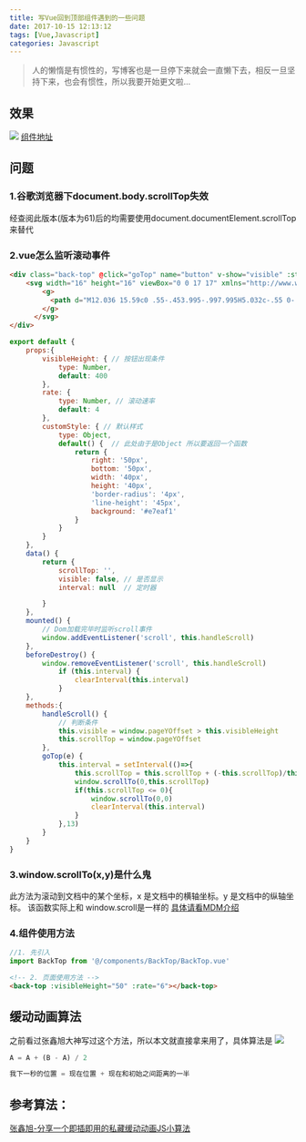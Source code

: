 ```yaml
---
title: 写Vue回到顶部组件遇到的一些问题
date: 2017-10-15 12:13:12
tags: [Vue,Javascript]
categories: Javascript
---
```


<!-- more -->
> 人的懒惰是有惯性的，写博客也是一旦停下来就会一直懒下去，相反一旦坚持下来，也会有惯性，所以我要开始更文啦...

## 效果
![](http://oq4hkch8e.bkt.clouddn.com/backTop.gif)
[组件地址](https://github.com/BiYuqi/daily-practice/blob/master/Vue/todo-app/src/components/BackTop/BackTop.vue)
## 问题

### 1.谷歌浏览器下document.body.scrollTop失效
经查阅此版本(版本为61)后的均需要使用document.documentElement.scrollTop来替代
### 2.vue怎么监听滚动事件
```html
<div class="back-top" @click="goTop" name="button" v-show="visible" :style="customStyle">
    <svg width="16" height="16" viewBox="0 0 17 17" xmlns="http://www.w3.org/2000/svg" class="back-icon" aria-hidden="true" style="height: 16px; width: 16px;">
        <g>
          <path d="M12.036 15.59c0 .55-.453.995-.997.995H5.032c-.55 0-.997-.445-.997-.996V8.584H1.03c-1.1 0-1.36-.633-.578-1.416L7.33.29c.39-.39 1.026-.385 1.412 0l6.878 6.88c.782.78.523 1.415-.58 1.415h-3.004v7.004z" fill-rule="evenodd"></path>
        </g>
      </svg>
</div>
```
```js
export default {
    props:{
        visibleHeight: { // 按钮出现条件
            type: Number,
            default: 400
        },
        rate: {
            type: Number, // 滚动速率
            default: 4
        },
        customStyle: { // 默认样式
            type: Object,
            default() {  // 此处由于是Object 所以要返回一个函数
                return {
                    right: '50px',
                    bottom: '50px',
                    width: '40px',
                    height: '40px',
                    'border-radius': '4px',
                    'line-height': '45px',
                    background: '#e7eaf1'
                }
            }
        }
    },
    data() {
        return {
            scrollTop: '',
            visible: false, // 是否显示
            interval: null  // 定时器

        }
    },
    mounted() {
        // Dom加载完毕时监听scroll事件
        window.addEventListener('scroll', this.handleScroll)
    },
    beforeDestroy() {
        window.removeEventListener('scroll', this.handleScroll)
            if (this.interval) {
                clearInterval(this.interval)
            }
    },
    methods:{
        handleScroll() {
            // 判断条件
            this.visible = window.pageYOffset > this.visibleHeight
            this.scrollTop = window.pageYOffset
        },
        goTop(e) {
            this.interval = setInterval(()=>{
                this.scrollTop = this.scrollTop + (-this.scrollTop)/this.rate
                window.scrollTo(0,this.scrollTop)
                if(this.scrollTop <= 0){
                    window.scrollTo(0,0)
                    clearInterval(this.interval)
                }
            },13)
        }
    }
}
```

### 3.window.scrollTo(x,y)是什么鬼
此方法为滚动到文档中的某个坐标，x 是文档中的横轴坐标。y 是文档中的纵轴坐标。
该函数实际上和 window.scroll是一样的
[具体请看MDM介绍](https://developer.mozilla.org/zh-CN/docs/Web/API/Window/scrollTo)
### 4.组件使用方法
```js
//1. 先引入
import BackTop from '@/components/BackTop/BackTop.vue'

```
```html
<!-- 2. 页面使用方法 -->
<back-top :visibleHeight="50" :rate="6"></back-top>
```
## 缓动动画算法
之前看过张鑫旭大神写过这个方法，所以本文就直接拿来用了，具体算法是
![](http://oq4hkch8e.bkt.clouddn.com/js-animate.png)
```js
A = A + (B - A) / 2

我下一秒的位置 = 现在位置 + 现在和初始之间距离的一半
```


## 参考算法：
[张鑫旭-分享一个即插即用的私藏缓动动画JS小算法](http://www.zhangxinxu.com/wordpress/2017/01/share-a-animation-algorithm-js/)
